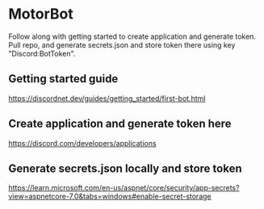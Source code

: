 # MotorBot

Follow along with getting started to create application and generate token. Pull repo, and generate secrets.json and store token there using key "Discord:BotToken".

## Getting started guide
https://discordnet.dev/guides/getting_started/first-bot.html

## Create application and generate token here
https://discord.com/developers/applications

## Generate secrets.json locally and store token
https://learn.microsoft.com/en-us/aspnet/core/security/app-secrets?view=aspnetcore-7.0&tabs=windows#enable-secret-storage
